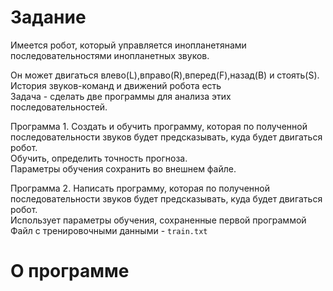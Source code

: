 # Задание
Имеется робот, который управляется инопланетянами последовательностями инопланетных звуков.  

Он может двигаться влево(L),вправо(R),вперед(F),назад(B) и стоять(S). История звуков-команд и движений робота есть  
Задача - сделать две программы для анализа этих последовательностей.  

Программа 1. Создать и обучить программу, которая по полученной последовательности звуков будет предсказывать, куда будет двигаться робот.  
Обучить, определить точность прогноза.  
Параметры обучения сохранить во внешнем файле.  

Программа 2. Написать программу, которая по полученной последовательности звуков будет предсказывать, куда будет двигаться робот.  
Использует параметры обучения, сохраненные первой программой  
Файл с тренировочными данными - `train.txt`

# О программе
